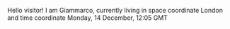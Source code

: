 Hello visitor! I am Giammarco, currently living in space coordinate London and time coordinate Monday, 14 December, 12:05 GMT
